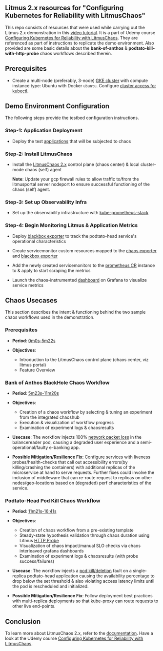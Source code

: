 ## Litmus 2.x resources for "Configuring Kubernetes for Reliability with LitmusChaos"

This repo consists of resources that were used while carrying out the Litmus 2.x demonstration 
in this [video tutorial](https://www.youtube.com/watch?v=zu-hUJ_myVw). It is a part of Udemy course [Configuring Kubernetes for Reliability with LitmusChaos](https://www.udemy.com/course/configuring-kubernetes-for-reliability-with-litmuschaos/). 
They are referenced as part of instructions to replicate the demo environment. Also provided are some basic details about the 
**bank-of-anthos** & **podtato-kill-with-http-probe** chaos workflows described therein. 

## Prerequisites

- Create a multi-node (preferably, 3-node) [GKE cluster](https://cloud.google.com/kubernetes-engine) with compute instance type: Ubuntu with Docker `ubuntu`. Configure [cluster access for kubectl](https://cloud.google.com/kubernetes-engine/docs/how-to/cluster-access-for-kubectl). 

## Demo Environment Configuration 

The following steps provide the testbed configuration instructions.

### Step-1: Application Deployment

- Deploy the test [applications](./applications) that will be subjected to chaos 

### Step-2: Install LitmusChaos

- Install the [LitmusChaos 2.x](https://litmusdocs-beta.netlify.app/docs/next/getting-started/installation#installation) control plane (chaos center) & local cluster-mode chaos (self) agent 

  **Note**: Update your gcp firewall rules to allow traffic to/from the litmusportal server nodeport to ensure successful
  functioning of the chaos (self) agent. 

### Step-3: Set up Observability Infra

- Set up the observability infrastructure with [kube-prometheus-stack](./monitoring/README.md)

### Step-4: Begin Monitoring Litmus & Application Metrics

- Deploy [blackbox exporter](./monitoring/blackbox-exporter.yaml) to track the podtato-head service's operational 
  characteristics

- Create servicemonitor custom resources mapped to the [chaos exporter](./monitoring/servicemonitor-chaos-exporter.yaml) and [blackbox exporter](./monitoring/servicemonitor-blackbox-exporter.yaml)

- Add the newly created servicemonitors to the [prometheus CR](./monitoring/prometheus-cr.yaml) instance to & apply to start 
  scraping the metrics

- Launch the chaos-instrumented [dashboard](./monitoring/podtato-head-dashboard.json) on Grafana to visualize service metrics

## Chaos Usecases

This section describes the intent & functioning behind the two sample chaos workflows used in the demonstration.

### Prerequisites

- **Period**: [0m0s-5m22s](https://www.youtube.com/watch?v=zu-hUJ_myVw)

- **Objectives**: 
  - Introduction to the LitmusChaos control plane (chaos center, viz litmus portal) 
  - Feature Overview

### Bank of Anthos BlackHole Chaos Workflow

- **Period**: [5m23s-11m20s](https://youtu.be/zu-hUJ_myVw?t=323)

- **Objectives**: 
  - Creation of a chaos workflow by selecting & tuning an experiment from the integrated chaoshub
  - Execution & visualization of workflow progress 
  - Examination of experiment logs & chaosresults

- **Usecase**: The workflow injects 100% [network packet loss](https://litmuschaos.github.io/litmus/experiments/categories/pods/pod-network-chaos/) in the balancereader pod, causing a degraded user experience and a semi-operational/faulty e-banking app. 

- **Possible Mitigation/Resilience Fix**: Configure services with liveness probes/health-checks that call out accessibility errors(by killing/crashing the containers) with additional replicas of the microservice at hand to serve requests. Further fixes
could involve the inclusion of middleware that can re-route request to replicas on other nodes/geo-locations based on (degraded) perf characteristics of the service. 

### Podtato-Head Pod Kill Chaos Workflow 

- **Period**: [11m21s-16:41s](https://youtu.be/zu-hUJ_myVw?t=681) 

- **Objectives**: 
  - Creation of chaos workflow from a pre-existing template 
  - Steady-state hypothesis validation through chaos duration using Litmus [HTTP Probe](https://litmuschaos.github.io/litmus/experiments/chaos-resources/probes/httpProbe/)
  - Visualization of chaos impact/manual SLO checks via chaos interleaved grafana dashboards
  - Examination of experiment logs & chaosresults (with probe success/failures)

- **Usecase**: The workflow injects a [pod kill/deletion](https://litmuschaos.github.io/litmus/experiments/categories/pods/pod-delete/) fault on a single-replica podtato-head application causing the availability percentage to drop below the set threshold & also violating access latency limits until the pod is rescheduled and initialized.

- **Possible Mitigation/Resilience Fix**: Follow deployment best practices with multi-replica deployments so that kube-proxy can route requests to other live end-points. 

## Conclusion 

To learn more about LitmusChaos 2.x, refer to the [documentation](https://litmusdocs-beta.netlify.app/docs/next/introduction/what-is-litmus). 
Have a look at the Udemy course [Configuring Kubernetes for Reliability with LitmusChaos](https://www.udemy.com/course/configuring-kubernetes-for-reliability-with-litmuschaos/).

